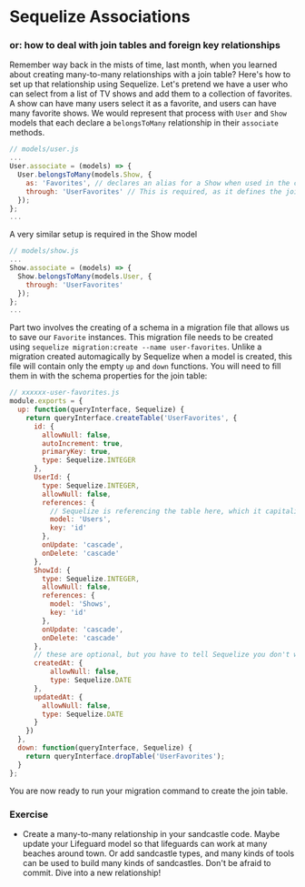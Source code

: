 # Sequelize Associations
### or: how to deal with join tables and foreign key relationships

Remember way back in the mists of time, last month, when you learned about creating many-to-many relationships with a join table? Here's how to set up that relationship using Sequelize. Let's pretend we have a user who can select from a list of TV shows and add them to a collection of favorites. A show can have many users select it as a favorite, and users can have many favorite shows. We would represent that process with `User` and `Show` models that each declare a `belongsToMany` relationship in their `associate` methods.

```js
// models/user.js
...
User.associate = (models) => {
  User.belongsToMany(models.Show, {
    as: 'Favorites', // declares an alias for a Show when used in the context of a User's list of favorites
    through: 'UserFavorites' // This is required, as it defines the join table name you will use
  });
};
...
```
A very similar setup is required in the Show model
```js
// models/show.js
...
Show.associate = (models) => {
  Show.belongsToMany(models.User, {
    through: 'UserFavorites'
  });
};
...
```

Part two involves the creating of a schema in a migration file that allows us to save our `Favorite` instances.
This migration file needs to be created using `sequelize migration:create --name user-favorites`. Unlike a migration created automagically by Sequelize when a model is created, this file will contain only the empty `up` and `down` functions. You will need to fill them in with the schema properties for the join table:

```js
// xxxxxx-user-favorites.js
module.exports = {
  up: function(queryInterface, Sequelize) {
    return queryInterface.createTable('UserFavorites', {
      id: {
        allowNull: false,
        autoIncrement: true,
        primaryKey: true,
        type: Sequelize.INTEGER
      },
      UserId: {
        type: Sequelize.INTEGER,
        allowNull: false,
        references: {
          // Sequelize is referencing the table here, which it capitalizes by default, so use the plural of User
          model: 'Users',
          key: 'id'
        },
        onUpdate: 'cascade',
        onDelete: 'cascade'
      },
      ShowId: {
        type: Sequelize.INTEGER,
        allowNull: false,
        references: {
          model: 'Shows',
          key: 'id'
        },
        onUpdate: 'cascade',
        onDelete: 'cascade'
      },
      // these are optional, but you have to tell Sequelize you don't want them in the model. See the docs
      createdAt: {
          allowNull: false,
          type: Sequelize.DATE
      },
      updatedAt: {
        allowNull: false,
        type: Sequelize.DATE
      }
    })
  },
  down: function(queryInterface, Sequelize) {
    return queryInterface.dropTable('UserFavorites');
  }
};
```

You are now ready to run your migration command to create the join table.

### Exercise
+ Create a many-to-many relationship in your sandcastle code. Maybe update your Lifeguard model so that lifeguards can work at many beaches around town. Or add sandcastle types, and many kinds of tools can be used to build many kinds of sandcastles. Don't be afraid to commit. Dive into a new relationship!

